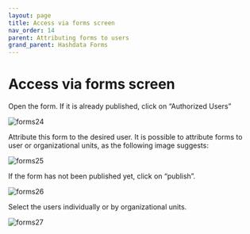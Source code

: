 ```yaml
---
layout: page
title: Access via forms screen
nav_order: 14
parent: Attributing forms to users
grand_parent: Hashdata Forms
---
```

# Access via forms screen

Open the form. If it is already published, click on 
“Authorized Users”

![forms24](/forms/en/assets/images/forms24.png)

Attribute this form to the desired user. It is 
possible to attribute forms to user or organizational 
units, as the following image suggests:

![forms25](/forms/en/assets/images/forms25.png)

If the form has not been published yet, click on 
“publish”.

![forms26](/forms/en/assets/images/forms26.png)

Select the users individually or by organizational units.

![forms27](/forms/en/assets/images/forms27.png)